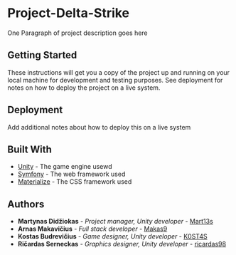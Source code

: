 # Project-Delta-Strike

One Paragraph of project description goes here

## Getting Started

These instructions will get you a copy of the project up and running on your local machine for development and testing purposes. See deployment for notes on how to deploy the project on a live system.

## Deployment

Add additional notes about how to deploy this on a live system

## Built With

* [Unity](https://unity3d.com/) - The game engine usewd
* [Symfony](https://symfony.com/) - The web framework used
* [Materialize](https://materializecss.com/) - The CSS framework used

## Authors

* **Martynas Didžiokas** - *Project manager, Unity developer* - [Mart13s](https://github.com/Mart13s)
* **Arnas Makavičius** - *Full stack developer* - [Makas9](https://github.com/Makas9)
* **Kostas Budrevičius** - *Game designer, Unity developer* - [K0ST4S](https://github.com/K0ST4S)
* **Ričardas Serneckas** - *Graphics designer, Unity developer* - [ricardas98](https://github.com/ricardas98)
